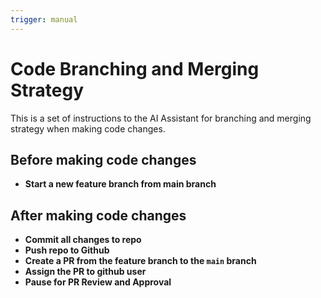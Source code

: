 ```yaml
---
trigger: manual
---
```


# Code Branching and Merging Strategy

This is a set of instructions to the AI Assistant for branching and merging strategy when making code changes.

## Before making code changes

* **Start a new feature branch from main branch**

## After making code changes

* **Commit all changes to repo**
* **Push repo to Github**
* **Create a PR from the feature branch to the `main` branch**
* **Assign the PR to github user**
* **Pause for PR Review and Approval**
